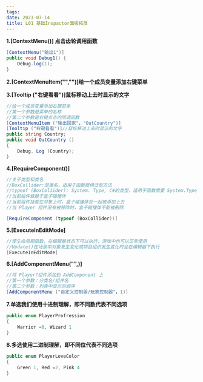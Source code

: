 ```yaml
---
tags:
date: 2023-07-14
title: L01 基础Inspactor面板拓展 
---
```



**1.[ContextMenu()]  点击齿轮调用函数**

```cs
[ContextMenu("输出1")]
public void Debug1() {
    Debug.log(1);
}
```

**2.[ContextMenuItem("","")]给一个成员变量添加右键菜单**

**3.[Tooltip ("右键看看")]鼠标移动上去时显示的文字**

```cs
//给一个成员变量添加右键菜单
//第一个参数是菜单的名称
//第二个参数是右键点击的回调函数
[ContextMenuItem ("输出国家"，"OutCountry")]
[Tooltip ("右键看看")]//鼠标移动上去时显示的文字    
public string Country;
public void OutCountry ()
{
	Debug. Log (Country);
}
```

**4.[RequireComponent()]**

```cs
//关于类型和类名
//BoxCollider:是类名，适用于函数提供泛型方法
//typeof (BoxCol1ider): System. Type, C#的类型，适用于函数需要 System.Type 参数
//当前组件依赖于盒子碰撞体
//当前组件挂载在对象上时，盒子碰撞体会一起被添加上去
//当 Player 组件没有被移除时，盒子碰撞体不能被删除

[RequireComponent (typeof (BoxCollider))]
```

**5.[ExecuteInEditMode]**

```cs
//使生命周期函数，在编辑器状态下可以执行，游戏中也可以正常使用
//Update()在场景中对象发生变化或项目组织发生变化时会在编辑器下执行
[ExecuteInEditMode]
```

**6.[AddComponentMenu("",)]**

```cs
//将 Player?组件添加到 AddComponent 上
//第一个参数：分类名/组件名
//第二个参数：列表中显示的顺序
[AddComponentMenu ("自定义控制器/玩家控制器"，1)]
```

**7.单选我们使用十进制理解，即不同数代表不同选项**

```cs
public enum PlayerProfression 
{
	Warrior =0, Wizard 1
}
```

**8.多选使用二进制理解，即不同位代表不同选项**

```cs
public enum PlayerLoveColor
{
	Green 1, Red =2, Pink 4
}
```


